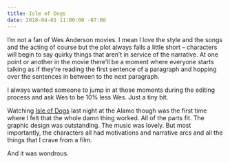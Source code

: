 ```yaml
---
title: Isle of Dogs
date: 2018-04-01 11:00:00 -07:00
---
```


I’m not a fan of Wes Anderson movies. I mean I love the style and the songs and the acting of course but the plot always falls a little short – characters will begin to say quirky things that aren’t in service of the narrative. At one point or another in the movie there’ll be a moment where everyone starts talking as if they’re reading the first sentence of a paragraph and hopping over the sentences in between to the next paragraph.

I always wanted someone to jump in at those moments during the editing process and ask Wes to be 10% less Wes. Just a tiny bit.

Watching [Isle of Dogs](https://letterboxd.com/film/isle-of-dogs-2018/) last night at the Alamo though was the first time where I felt that the whole damn thing worked. All of the parts fit. The graphic design was outstanding. The music was lovely. But most importantly, the characters all had motivations and narrative arcs and all the things that I crave from a film.

And it was wondrous.

